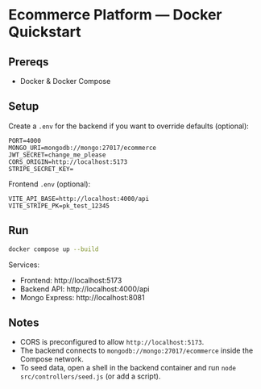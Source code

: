 # Ecommerce Platform — Docker Quickstart

## Prereqs
- Docker & Docker Compose

## Setup
Create a `.env` for the backend if you want to override defaults (optional):

```
PORT=4000
MONGO_URI=mongodb://mongo:27017/ecommerce
JWT_SECRET=change_me_please
CORS_ORIGIN=http://localhost:5173
STRIPE_SECRET_KEY=
```

Frontend `.env` (optional):
```
VITE_API_BASE=http://localhost:4000/api
VITE_STRIPE_PK=pk_test_12345
```

## Run
```bash
docker compose up --build
```

Services:
- Frontend: http://localhost:5173
- Backend API: http://localhost:4000/api
- Mongo Express: http://localhost:8081

## Notes
- CORS is preconfigured to allow `http://localhost:5173`.
- The backend connects to `mongodb://mongo:27017/ecommerce` inside the Compose network.
- To seed data, open a shell in the backend container and run `node src/controllers/seed.js` (or add a script).
